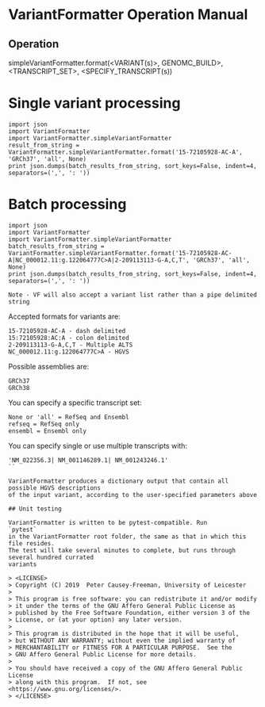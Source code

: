 # VariantFormatter Operation Manual

## Operation
simpleVariantFormatter.format(<VARIANT(s)>, GENOMC_BUILD>, <TRANSCRIPT_SET>, <SPECIFY_TRANSCRIPT(s))

# Single variant processing
```
import json
import VariantFormatter
import VariantFormatter.simpleVariantFormatter
result_from_string = VariantFormatter.simpleVariantFormatter.format('15-72105928-AC-A', 'GRCh37', 'all', None)
print json.dumps(batch_results_from_string, sort_keys=False, indent=4, separators=(',', ': '))
```

# Batch processing
```
import json
import VariantFormatter
import VariantFormatter.simpleVariantFormatter
batch_results_from_string = VariantFormatter.simpleVariantFormatter.format('15-72105928-AC-A|NC_000012.11:g.122064777C>A|2-209113113-G-A,C,T', 'GRCh37', 'all', None)
print json.dumps(batch_results_from_string, sort_keys=False, indent=4, separators=(',', ': '))

Note - VF will also accept a variant list rather than a pipe delimited string
```

Accepted formats for variants are:
```
15-72105928-AC-A - dash delimited
15:72105928:AC:A - colon delimited
2-209113113-G-A,C,T - Multiple ALTS
NC_000012.11:g.122064777C>A - HGVS
```
Possible assemblies are:
```
GRCh37
GRCh38
```

You can specify a specific transcript set:
```
None or 'all' = RefSeq and Ensembl
refseq = RefSeq only
ensembl = Ensembl only
```

You can specify single or use multiple transcripts with: 
```
'NM_022356.3| NM_001146289.1| NM_001243246.1'
``

VariantFormatter produces a dictionary output that contain all possible HGVS descriptions
of the input variant, according to the user-specified parameters above 

## Unit testing

VariantFormatter is written to be pytest-compatible. Run
`pytest`
in the VariantFormatter root folder, the same as that in which this file resides. 
The test will take several minutes to complete, but runs through several hundred currated
variants

> <LICENSE>
> Copyright (C) 2019  Peter Causey-Freeman, University of Leicester
> 
> This program is free software: you can redistribute it and/or modify
> it under the terms of the GNU Affero General Public License as
> published by the Free Software Foundation, either version 3 of the
> License, or (at your option) any later version.
> 
> This program is distributed in the hope that it will be useful,
> but WITHOUT ANY WARRANTY; without even the implied warranty of
> MERCHANTABILITY or FITNESS FOR A PARTICULAR PURPOSE.  See the
> GNU Affero General Public License for more details.
> 
> You should have received a copy of the GNU Affero General Public License
> along with this program.  If not, see <https://www.gnu.org/licenses/>.
> </LICENSE>